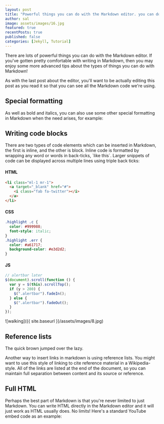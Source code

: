 ```yaml
---
layout: post
title: "Powerful things you can do with the Markdown editor. you can do with the Markdown editor"
author: sal
image: assets/images/16.jpg
featured: true
recentPosts: true
published: false
categories: [Jekyll, Tutorial]
---
```


<p class="mt-3 tracking-wider leading-7">
  There are lots of powerful things you can do with the Markdown editor. If
  you've gotten pretty comfortable with writing in Markdown, then you may enjoy
  some more advanced tips about the types of things you can do with Markdown!
</p>
<p class="mt-3 tracking-wider leading-7">
  As with the last post about the editor, you'll want to be actually editing
  this post as you read it so that you can see all the Markdown code we're
  using.
</p>

## Special formatting

<p class="mt-3 tracking-wider leading-7">
As well as bold and italics, you can also use some other special formatting in Markdown when the need arises, for example:
</p>

## Writing code blocks

<p class="mt-3 mb-3 tracking-wider leading-7">
There are two types of code elements which can be inserted in Markdown, the first is inline, and the other is block. Inline code is formatted by wrapping any word or words in back-ticks, `like this`. Larger snippets of code can be displayed across multiple lines using triple back ticks:
</p>

#### HTML

```html
<li class="ml-1 mr-1">
  <a target="_blank" href="#">
    <i class="fab fa-twitter"></i>
  </a>
</li>
```

#### CSS

```css
.highlight .c {
  color: #999988;
  font-style: italic;
}
.highlight .err {
  color: #a61717;
  background-color: #e3d2d2;
}
```

#### JS

```js
// alertbar later
$(document).scroll(function () {
  var y = $(this).scrollTop();
  if (y > 280) {
    $(".alertbar").fadeIn();
  } else {
    $(".alertbar").fadeOut();
  }
});
```

![walking]({{ site.baseurl }}/assets/images/8.jpg)

## Reference lists

<p class="mt-3 tracking-wider leading-7">
The quick brown jumped over the lazy.

Another way to insert links in markdown is using reference lists. You might want to use this style of linking to cite reference material in a Wikipedia-style. All of the links are listed at the end of the document, so you can maintain full separation between content and its source or reference.

</p>

## Full HTML

<p class="mt-3 mb-3 tracking-wider leading-7">
Perhaps the best part of Markdown is that you're never limited to just Markdown. You can write HTML directly in the Markdown editor and it will just work as HTML usually does. No limits! Here's a standard YouTube embed code as an example:
</p>
